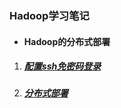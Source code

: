 ### Hadoop学习笔记

* #### Hadoop的分布式部署

1. ##### [配置ssh免密码登录](#配置ssh免密码登录)
2. ##### [分布式部署](/Hadoop/分布式部署.md)



